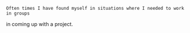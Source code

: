 	Often times I have found myself in situations where I needed to work in groups
in coming up with a project.  
